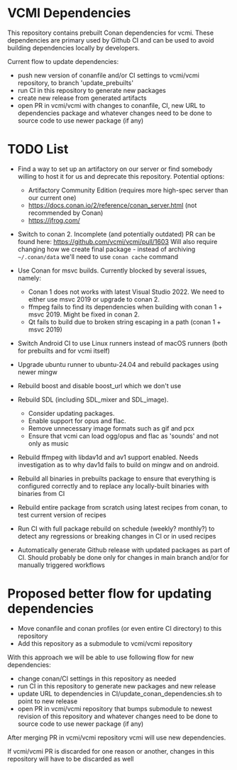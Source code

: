 # VCMI Dependencies

This repository contains prebuilt Conan dependencies for vcmi. These dependencies are primary used by Github CI and can be used to avoid building dependencies locally by developers.

Current flow to update dependencies:
- push new version of conanfile and/or CI settings to vcmi/vcmi repository, to branch 'update_prebuilts'
- run CI in this repository to generate new packages
- create new release from generated artifacts
- open PR in vcmi/vcmi with changes to conanfile, CI, new URL to dependencies package and whatever changes need to be done to source code to use newer package (if any)

# TODO List

- Find a way to set up an artifactory on our server or find somebody willing to host it for us and deprecate this repository. Potential options:
  - Artifactory Community Edition (requires more high-spec server than our current one)
  - https://docs.conan.io/2/reference/conan_server.html (not recommended by Conan)
  - https://jfrog.com/

- Switch to conan 2. Incomplete (and potentially outdated) PR can be found here: https://github.com/vcmi/vcmi/pull/1603 Will also require changing how we create final package - instead of archiving `~/.conan/data` we'll need to use `conan cache` command

- Use Conan for msvc builds. Currently blocked by several issues, namely:
  - Conan 1 does not works with latest Visual Studio 2022. We need to either use msvc 2019 or upgrade to conan 2.
  - ffmpeg fails to find its dependencies when building with conan 1 + msvc 2019. Might be fixed in conan 2.
  - Qt fails to build due to broken string escaping in a path (conan 1 + msvc 2019)

- Switch Android CI to use Linux runners instead of macOS runners (both for prebuilts and for vcmi itself)

- Upgrade ubuntu runner to ubuntu-24.04 and rebuild packages using newer mingw

- Rebuild boost and disable boost_url which we don't use

- Rebuild SDL (including SDL_mixer and SDL_image). 
  - Consider updating packages.
  - Enable support for opus and flac.
  - Remove unnecessary image formats such as gif and pcx
  - Ensure that vcmi can load ogg/opus and flac as 'sounds' and not only as music

- Rebuild ffmpeg with libdav1d and av1 support enabled. Needs investigation as to why dav1d fails to build on mingw and on android.

- Rebuild all binaries in prebuilts package to ensure that everything is configured correctly and to replace any locally-built binaries with binaries from CI

- Rebuild entire package from scratch using latest recipes from conan, to test current version of recipes

- Run CI with full package rebuild on schedule (weekly? monthly?) to detect any regressions or breaking changes in CI or in used recipes

- Automatically generate Github release with updated packages as part of CI. Should probably be done only for changes in main branch and/or for manually triggered workflows

# Proposed better flow for updating dependencies

- Move conanfile and conan profiles (or even entire CI directory) to this repository
- Add this repository as a submodule to vcmi/vcmi repository

With this approach we will be able to use following flow for new dependencies:
- change conan/CI settings in this repository as needed
- run CI in this repository to generate new packages and new release
- update URL to dependencies in CI/update_conan_dependencies.sh to point to new release
- open PR in vcmi/vcmi repository that bumps submodule to newest revision of this repository and whatever changes need to be done to source code to use newer package (if any)

After merging PR in vcmi/vcmi repository vcmi will use new dependencies.

If vcmi/vcmi PR is discarded for one reason or another, changes in this repository will have to be discarded as well